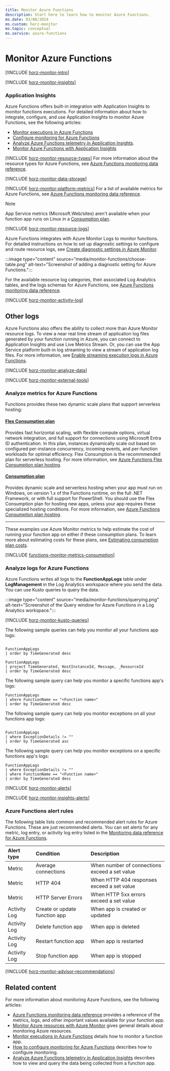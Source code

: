 ```yaml
---
title: Monitor Azure Functions
description: Start here to learn how to monitor Azure Functions.
ms.date: 03/08/2024
ms.custom: horz-monitor
ms.topic: conceptual
ms.service: azure-functions
---
```



# Monitor Azure Functions

[!INCLUDE [horz-monitor-intro](~/reusable-content/ce-skilling/azure/includes/azure-monitor/horizontals/horz-monitor-intro.md)]

[!INCLUDE [horz-monitor-insights](~/reusable-content/ce-skilling/azure/includes/azure-monitor/horizontals/horz-monitor-insights.md)]

### Application Insights

Azure Functions offers built-in integration with Application Insights to monitor functions executions. For detailed information about how to integrate, configure, and use Application Insights to monitor Azure Functions, see the following articles:

- [Monitor executions in Azure Functions](functions-monitoring.md)
- [Configure monitoring for Azure Functions](configure-monitoring.md)
- [Analyze Azure Functions telemetry in Application Insights](analyze-telemetry-data.md).
- [Monitor Azure Functions with Application Insights](/azure/azure-monitor/app/monitor-functions)

[!INCLUDE [horz-monitor-resource-types](~/reusable-content/ce-skilling/azure/includes/azure-monitor/horizontals/horz-monitor-resource-types.md)]
For more information about the resource types for Azure Functions, see [Azure Functions monitoring data reference](monitor-functions-reference.md).

[!INCLUDE [horz-monitor-data-storage](~/reusable-content/ce-skilling/azure/includes/azure-monitor/horizontals/horz-monitor-data-storage.md)]

[!INCLUDE [horz-monitor-platform-metrics](~/reusable-content/ce-skilling/azure/includes/azure-monitor/horizontals/horz-monitor-platform-metrics.md)]
For a list of available metrics for Azure Functions, see [Azure Functions monitoring data reference](monitor-functions-reference.md#metrics).

>[!NOTE]  
>App Service metrics (Microsoft.Web/sites) aren't available when your function app runs on Linux in a [Consumption plan](./consumption-plan.md).

[!INCLUDE [horz-monitor-resource-logs](~/reusable-content/ce-skilling/azure/includes/azure-monitor/horizontals/horz-monitor-resource-logs.md)]

Azure Functions integrates with Azure Monitor Logs to monitor functions. For detailed instructions on how to set up diagnostic settings to configure and route resource logs, see [Create diagnostic settings in Azure Monitor](/azure/azure-monitor/platform/diagnostic-settings).

:::image type="content" source="media/monitor-functions/choose-table.png" alt-text="Screenshot of adding a diagnostic setting for Azure Functions.":::

For the available resource log categories, their associated Log Analytics tables, and the logs schemas for Azure Functions, see [Azure Functions monitoring data reference](monitor-functions-reference.md#resource-logs).

[!INCLUDE [horz-monitor-activity-log](~/reusable-content/ce-skilling/azure/includes/azure-monitor/horizontals/horz-monitor-activity-log.md)]

## Other logs

Azure Functions also offers the ability to collect more than Azure Monitor resource logs. To view a near real time stream of application log files generated by your function running in Azure, you can connect to Application Insights and use Live Metrics Stream. Or, you can use the App Service platform built-in log streaming to view a stream of application log files. For more information, see [Enable streaming execution logs in Azure Functions](streaming-logs.md).

[!INCLUDE [horz-monitor-analyze-data](~/reusable-content/ce-skilling/azure/includes/azure-monitor/horizontals/horz-monitor-analyze-data.md)]

[!INCLUDE [horz-monitor-external-tools](~/reusable-content/ce-skilling/azure/includes/azure-monitor/horizontals/horz-monitor-external-tools.md)]

### Analyze metrics for Azure Functions

Functions provides these two dynamic scale plans that support serverless hosting:

#### [Flex Consumption plan](#tab/flex-consumtion-plan)

Provides fast horizontal scaling, with flexible compute options, virtual network integration, and full support for connections using Microsoft Entra ID authentication. In this plan, instances dynamically scale out based on configured per-instance concurrency, incoming events, and per-function workloads for optimal efficiency. Flex Consumption is the recommmended plan for serverless hosting. For more information, see [Azure Functions Flex Consumption plan hosting](flex-consumption-plan.md).

#### [Consumption plan](#tab/consumption-plan)

Provides dynamic scale and serverless hosting when your app must run on Windows, on version 1.x of the Functions runtime, on the full .NET Framework, or with full support for PowerShell. You should use the Flex Consumption plan for hosting new apps, unless your app requires these specialized hosting conditions. For more information, see [Azure Functions Consumption plan hosting](consumption-plan.md). 

---

These examples use Azure Monitor metrics to help estimate the cost of running your function app on either if these consumption plans. To learn more about estimating costs for these plans, see [Estimating consumption plan costs](functions-consumption-costs.md).

[!INCLUDE [functions-monitor-metrics-consumption](../../includes/functions-monitor-metrics-consumption.md)]  


### Analyze logs for Azure Functions

Azure Functions writes all logs to the **FunctionAppLogs** table under **LogManagement** in the Log Analytics workspace where you send the data. You can use Kusto queries to query the data.

:::image type="content" source="media/monitor-functions/querying.png" alt-text="Screenshot of the Query window for Azure Functions in a Log Analytics workspace.":::

[!INCLUDE [horz-monitor-kusto-queries](~/reusable-content/ce-skilling/azure/includes/azure-monitor/horizontals/horz-monitor-kusto-queries.md)]

The following sample queries can help you monitor all your functions app logs:

```Kusto

FunctionAppLogs
| order by TimeGenerated desc

```

```Kusto
FunctionAppLogs
| project TimeGenerated, HostInstanceId, Message, _ResourceId
| order by TimeGenerated desc
```

The following sample query can help you monitor a specific functions app's logs:

```Kusto
FunctionAppLogs
| where FunctionName == "<Function name>" 
| order by TimeGenerated desc
```

The following sample query can help you monitor exceptions on all your functions app logs:

```Kusto

FunctionAppLogs
| where ExceptionDetails != ""  
| order by TimeGenerated asc

```

The following sample query can help you monitor exceptions on a specific functions app's logs:

```Kusto
FunctionAppLogs
| where ExceptionDetails != ""  
| where FunctionName == "<Function name>" 
| order by TimeGenerated desc
```

[!INCLUDE [horz-monitor-alerts](~/reusable-content/ce-skilling/azure/includes/azure-monitor/horizontals/horz-monitor-alerts.md)]

[!INCLUDE [horz-monitor-insights-alerts](~/reusable-content/ce-skilling/azure/includes/azure-monitor/horizontals/horz-monitor-insights-alerts.md)]

### Azure Functions alert rules
The following table lists common and recommended alert rules for Azure Functions. These are just recommended alerts. You can set alerts for any metric, log entry, or activity log entry listed in the [Monitoring data reference for Azure Functions](monitor-functions-reference.md).


| Alert type | Condition | Description  |
|:---|:---|:---|
| Metric | Average connections| When number of connections exceed a set value|
| Metric | HTTP 404| When HTTP 404 responses exceed a set value|
| Metric | HTTP Server Errors| When HTTP 5xx errors exceed a set value|
| Activity Log | Create or update function app | When app is created or updated|
| Activity Log | Delete function app | When app is deleted|
| Activity Log | Restart function app| When app is restarted|
| Activity Log | Stop function app| When app is stopped|

[!INCLUDE [horz-monitor-advisor-recommendations](~/reusable-content/ce-skilling/azure/includes/azure-monitor/horizontals/horz-monitor-advisor-recommendations.md)]


## Related content

For more information about monitoring Azure Functions, see the following articles:

- [Azure Functions monitoring data reference](monitor-functions-reference.md) provides a reference of the metrics, logs, and other important values available for your function app.
- [Monitor Azure resources with Azure Monitor](/azure/azure-monitor/essentials/monitor-azure-resource) gives general details about monitoring Azure resources.
- [Monitor executions in Azure Functions](functions-monitoring.md) details how to monitor a function app.
- [How to configure monitoring for Azure Functions](configure-monitoring.md) describes how to configure monitoring.
- [Analyze Azure Functions telemetry in Application Insights](analyze-telemetry-data.md) describes how to view and query the data being collected from a function app.
